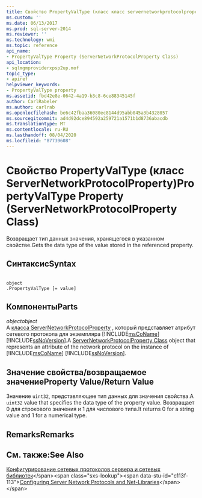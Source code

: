 ```yaml
---
title: Свойство PropertyValType (класс класс servernetworkprotocolproperty) | Документация Майкрософт
ms.custom: ''
ms.date: 06/13/2017
ms.prod: sql-server-2014
ms.reviewer: ''
ms.technology: wmi
ms.topic: reference
api_name:
- PropertyValType Property (ServerNetworkProtocolProperty Class)
api_location:
- sqlmgmproviderxpsp2up.mof
topic_type:
- apiref
helpviewer_keywords:
- PropertyValType property
ms.assetid: fbd42e8e-0642-4a19-b3c8-6ce88345145f
author: CarlRabeler
ms.author: carlrab
ms.openlocfilehash: be6c42fbaa36080ec8144d95abb045a3b4328057
ms.sourcegitcommit: ad4d92dce894592a259721a1571b1d8736abacdb
ms.translationtype: MT
ms.contentlocale: ru-RU
ms.lasthandoff: 08/04/2020
ms.locfileid: "87739608"
---
```

# <a name="propertyvaltype-property-servernetworkprotocolproperty-class"></a><span data-ttu-id="c113f-102">Свойство PropertyValType (класс ServerNetworkProtocolProperty)</span><span class="sxs-lookup"><span data-stu-id="c113f-102">PropertyValType Property (ServerNetworkProtocolProperty Class)</span></span>
  <span data-ttu-id="c113f-103">Возвращает тип данных значения, хранящегося в указанном свойстве.</span><span class="sxs-lookup"><span data-stu-id="c113f-103">Gets the data type of the value stored in the referenced property.</span></span>  
  
## <a name="syntax"></a><span data-ttu-id="c113f-104">Синтаксис</span><span class="sxs-lookup"><span data-stu-id="c113f-104">Syntax</span></span>  
  
```  
  
object  
.PropertyValType [= value]  
```  
  
## <a name="parts"></a><span data-ttu-id="c113f-105">Компоненты</span><span class="sxs-lookup"><span data-stu-id="c113f-105">Parts</span></span>  
 <span data-ttu-id="c113f-106">*object*</span><span class="sxs-lookup"><span data-stu-id="c113f-106">*object*</span></span>  
 <span data-ttu-id="c113f-107">A [класса ServerNetworkProtocolProperty](servernetworkprotocolproperty-class.md) , который представляет атрибут сетевого протокола для экземпляра [!INCLUDE[msCoName](../../../includes/msconame-md.md)] [!INCLUDE[ssNoVersion](../../../includes/ssnoversion-md.md)].</span><span class="sxs-lookup"><span data-stu-id="c113f-107">A [ServerNetworkProtocolProperty Class](servernetworkprotocolproperty-class.md) object that represents an attribute of the network protocol on the instance of [!INCLUDE[msCoName](../../../includes/msconame-md.md)] [!INCLUDE[ssNoVersion](../../../includes/ssnoversion-md.md)].</span></span>  
  
## <a name="property-valuereturn-value"></a><span data-ttu-id="c113f-108">Значение свойства/возвращаемое значение</span><span class="sxs-lookup"><span data-stu-id="c113f-108">Property Value/Return Value</span></span>  
 <span data-ttu-id="c113f-109">Значение `uint32`, представляющее тип данных для значения свойства.</span><span class="sxs-lookup"><span data-stu-id="c113f-109">A `uint32` value that specifies the data type of the property value.</span></span> <span data-ttu-id="c113f-110">Возвращает 0 для строкового значения и 1 для числового типа.</span><span class="sxs-lookup"><span data-stu-id="c113f-110">It returns 0 for a string value and 1 for a numerical type.</span></span>  
  
## <a name="remarks"></a><span data-ttu-id="c113f-111">Remarks</span><span class="sxs-lookup"><span data-stu-id="c113f-111">Remarks</span></span>  
  
## <a name="see-also"></a><span data-ttu-id="c113f-112">См. также:</span><span class="sxs-lookup"><span data-stu-id="c113f-112">See Also</span></span>  
 <span data-ttu-id="c113f-113">[Конфигурирование сетевых протоколов сервера и сетевых библиотек](https://msdn.microsoft.com/library/ms177485\(v=sql.100\).aspx)</span><span class="sxs-lookup"><span data-stu-id="c113f-113">[Configuring Server Network Protocols and Net-Libraries](https://msdn.microsoft.com/library/ms177485\(v=sql.100\).aspx)</span></span>  
  
  

